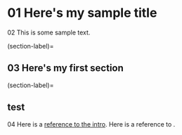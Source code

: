 # 01 Here's my sample title

02 This is some sample text.

(section-label)=
## 03 Here's my first section

(section-label)=
## test

04 Here is a [reference to the intro](intro.md). Here is a reference to [](section-label).
